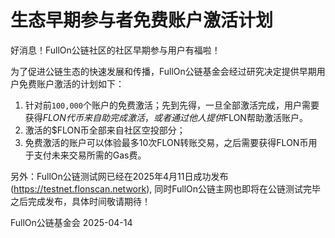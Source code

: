 # 生态早期参与者免费账户激活计划


好消息！FullOn公链社区的社区早期参与用户有福啦！

为了促进公链生态的快速发展和传播，FullOn公链基金会经过研究决定提供早期用户免费账户激活的计划如下：

1. 针对前`100,000`个账户的免费激活；先到先得，一旦全部激活完成，用户需要获得$FLON代币来自助完成激活，或者通过他人提供$FLON帮助激活账户。
2. 激活的$FLON币全部来自社区空投部分；
3. 免费激活的账户可以体验最多10次FLON转账交易，之后需要获得FLON币用于支付未来交易所需的Gas费。

另外：FullOn公链测试网已经在2025年4月11日成功发布 (https://testnet.flonscan.network), 同时FullOn公链主网也即将在公链测试完毕之后完成发布，具体时间敬请期待！

FullOn公链基金会
2025-04-14